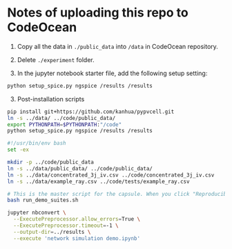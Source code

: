 # Notes of uploading this repo to CodeOcean

1. Copy all the data in ```./public_data``` into ```/data``` in CodeOcean repository.

2. Delete ```./experiment``` folder.

3. In the jupyter notebook starter file, add the following setup setting:

```bash
python setup_spice.py ngspice /results /results
```

3. Post-installation scripts
```bash
pip install git+https://github.com/kanhua/pypvcell.git
ln -s ../data/ ../code/public_data/
export PYTHONPATH=$PYTHONPATH:"/code"
python setup_spice.py ngspice /results /results
```


```bash
#!/usr/bin/env bash
set -ex

mkdir -p ../code/public_data
ln -s ../data/public_data/ ../code/public_data/
ln -s ../data/concentrated_3j_iv.csv ../code/concentrated_3j_iv.csv
ln -s ../data/example_ray.csv ../code/tests/example_ray.csv

# This is the master script for the capsule. When you click "Reproducible Run", the code in this file will execute.
bash run_demo_suites.sh 

jupyter nbconvert \
  --ExecutePreprocessor.allow_errors=True \
  --ExecutePreprocessor.timeout=-1 \
  --output-dir=../results \
  --execute 'network simulation demo.ipynb'

```